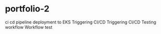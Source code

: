 # portfolio-2
ci cd pipeline deployment to EKS
Triggering CI/CD
Triggering CI/CD
Testing workflow
Workflow test
